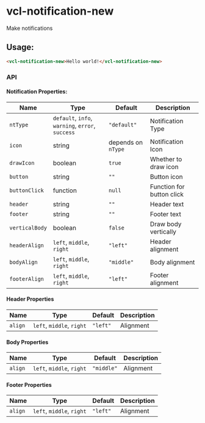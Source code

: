 # vcl-notification-new

Make notifications

## Usage:

 ```html
<vcl-notification-new>Hello world!</vcl-notification-new>
```

### API 

#### Notification Properties:

| Name                | Type                                             | Default            | Description
| ------------------- | ------------------------------------------------ | ------------------ |--------------
| `ntType`            | `default`, `info`, `warning`, `error`, `success` | `"default"`        | Notification Type
| `icon`              | string                                           | depends on `nType` | Notification Icon
| `drawIcon`          | boolean                                          | `true`             | Whether to draw icon
| `button`            | string                                           | `""`               | Button icon
| `buttonClick`       | function                                         | `null`             | Function for button click
| `header`            | string                                           | `""`               | Header text
| `footer`            | string                                           | `""`               | Footer text
| `verticalBody`      | boolean                                          | `false`            | Draw body vertically
| `headerAlign`       | `left`, `middle`, `right`                        | `"left"`           | Header alignment
| `bodyAlign`         | `left`, `middle`, `right`                        | `"middle"`         | Body alignment
| `footerAlign`       | `left`, `middle`, `right`                        | `"left"`           | Footer alignment

#### Header Properties

| Name                | Type                                             | Default            | Description
| ------------------- | ------------------------------------------------ | ------------------ |--------------
| `align`             | `left`, `middle`, `right`                        | `"left"`           | Alignment

#### Body Properties

| Name                | Type                                             | Default            | Description
| ------------------- | ------------------------------------------------ | ------------------ |--------------
| `align`             | `left`, `middle`, `right`                        | `"middle"`         | Alignment

#### Footer Properties

| Name                | Type                                             | Default            | Description
| ------------------- | ------------------------------------------------ | ------------------ |--------------
| `align`             | `left`, `middle`, `right`                        | `"left"`           | Alignment
